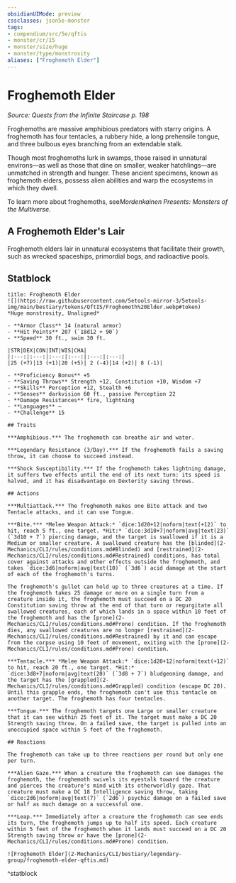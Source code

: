 ```yaml
---
obsidianUIMode: preview
cssclasses: json5e-monster
tags:
- compendium/src/5e/qftis
- monster/cr/15
- monster/size/huge
- monster/type/monstrosity
aliases: ["Froghemoth Elder"]
---
```

# Froghemoth Elder
*Source: Quests from the Infinite Staircase p. 198*  

Froghemoths are massive amphibious predators with starry origins. A froghemoth has four tentacles, a rubbery hide, a long prehensile tongue, and three bulbous eyes branching from an extendable stalk.

Though most froghemoths lurk in swamps, those raised in unnatural environs—as well as those that dine on smaller, weaker hatchlings—are unmatched in strength and hunger. These ancient specimens, known as froghemoth elders, possess alien abilities and warp the ecosystems in which they dwell.

To learn more about froghemoths, see*Mordenkainen Presents: Monsters of the Multiverse*.

## A Froghemoth Elder's Lair

Froghemoth elders lair in unnatural ecosystems that facilitate their growth, such as wrecked spaceships, primordial bogs, and radioactive pools.

## Statblock

```ad-statblock
title: Froghemoth Elder
![](https://raw.githubusercontent.com/5etools-mirror-3/5etools-img/main/bestiary/tokens/QftIS/Froghemoth%20Elder.webp#token)
*Huge monstrosity, Unaligned*

- **Armor Class** 14 (natural armor)
- **Hit Points** 207 (`18d12 + 90`)
- **Speed** 30 ft., swim 30 ft.

|STR|DEX|CON|INT|WIS|CHA|
|:---:|:---:|:---:|:---:|:---:|:---:|
|25 (+7)|13 (+1)|20 (+5)| 2 (-4)|14 (+2)| 8 (-1)|

- **Proficiency Bonus** +5
- **Saving Throws** Strength +12, Constitution +10, Wisdom +7
- **Skills** Perception +12, Stealth +6
- **Senses** darkvision 60 ft., passive Perception 22
- **Damage Resistances** fire, lightning
- **Languages** —
- **Challenge** 15

## Traits

***Amphibious.*** The froghemoth can breathe air and water.

***Legendary Resistance (3/Day).*** If the froghemoth fails a saving throw, it can choose to succeed instead.

***Shock Susceptibility.*** If the froghemoth takes lightning damage, it suffers two effects until the end of its next turn: its speed is halved, and it has disadvantage on Dexterity saving throws.

## Actions

***Multiattack.*** The froghemoth makes one Bite attack and two Tentacle attacks, and it can use Tongue.

***Bite.*** *Melee Weapon Attack:* `dice:1d20+12|noform|text(+12)` to hit, reach 5 ft., one target. *Hit:* `dice:3d10+7|noform|avg|text(23)` (`3d10 + 7`) piercing damage, and the target is swallowed if it is a Medium or smaller creature. A swallowed creature has the [blinded](2-Mechanics/CLI/rules/conditions.md#Blinded) and [restrained](2-Mechanics/CLI/rules/conditions.md#Restrained) conditions, has total cover against attacks and other effects outside the froghemoth, and takes `dice:3d6|noform|avg|text(10)` (`3d6`) acid damage at the start of each of the froghemoth's turns.

The froghemoth's gullet can hold up to three creatures at a time. If the froghemoth takes 25 damage or more on a single turn from a creature inside it, the froghemoth must succeed on a DC 20 Constitution saving throw at the end of that turn or regurgitate all swallowed creatures, each of which lands in a space within 10 feet of the froghemoth and has the [prone](2-Mechanics/CLI/rules/conditions.md#Prone) condition. If the froghemoth dies, any swallowed creatures are no longer [restrained](2-Mechanics/CLI/rules/conditions.md#Restrained) by it and can escape from the corpse using 10 feet of movement, exiting with the [prone](2-Mechanics/CLI/rules/conditions.md#Prone) condition.

***Tentacle.*** *Melee Weapon Attack:* `dice:1d20+12|noform|text(+12)` to hit, reach 20 ft., one target. *Hit:* `dice:3d8+7|noform|avg|text(20)` (`3d8 + 7`) bludgeoning damage, and the target has the [grappled](2-Mechanics/CLI/rules/conditions.md#Grappled) condition (escape DC 20). Until this grapple ends, the froghemoth can't use this tentacle on another target. The froghemoth has four tentacles.

***Tongue.*** The froghemoth targets one Large or smaller creature that it can see within 25 feet of it. The target must make a DC 20 Strength saving throw. On a failed save, the target is pulled into an unoccupied space within 5 feet of the froghemoth.

## Reactions

The froghemoth can take up to three reactions per round but only one per turn.

***Alien Gaze.*** When a creature the froghemoth can see damages the froghemoth, the froghemoth swivels its eyestalk toward the creature and pierces the creature's mind with its otherworldly gaze. That creature must make a DC 18 Intelligence saving throw, taking `dice:2d6|noform|avg|text(7)` (`2d6`) psychic damage on a failed save or half as much damage on a successful one.

***Leap.*** Immediately after a creature the froghemoth can see ends its turn, the froghemoth jumps up to half its speed. Each creature within 5 feet of the froghemoth when it lands must succeed on a DC 20 Strength saving throw or have the [prone](2-Mechanics/CLI/rules/conditions.md#Prone) condition.

![Froghemoth Elder](2-Mechanics/CLI/bestiary/legendary-group/froghemoth-elder-qftis.md)
```
^statblock
